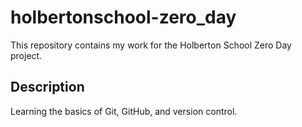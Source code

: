 # holbertonschool-zero_day

This repository contains my work for the Holberton School Zero Day project.

## Description
Learning the basics of Git, GitHub, and version control.
